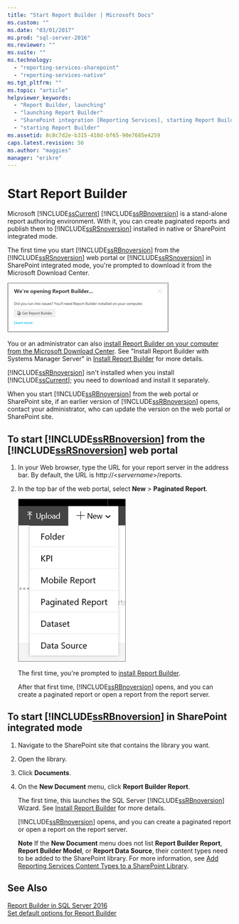 ```yaml
---
title: "Start Report Builder | Microsoft Docs"
ms.custom: ""
ms.date: "03/01/2017"
ms.prod: "sql-server-2016"
ms.reviewer: ""
ms.suite: ""
ms.technology: 
  - "reporting-services-sharepoint"
  - "reporting-services-native"
ms.tgt_pltfrm: ""
ms.topic: "article"
helpviewer_keywords: 
  - "Report Builder, launching"
  - "launching Report Builder"
  - "SharePoint integration [Reporting Services], starting Report Builder"
  - "starting Report Builder"
ms.assetid: 8c8c7d2e-b315-418d-bf65-90e7685e4259
caps.latest.revision: 56
ms.author: "maggies"
manager: "erikre"
---
```

# Start Report Builder
  Microsoft [!INCLUDE[ssCurrent](../../advanced-analytics/r-services/includes/sscurrent-md.md)] [!INCLUDE[ssRBnoversion](../../database-engine/availability-groups/windows/includes/ssrbnoversion-md.md)] is a stand-alone report authoring environment. With it, you can create paginated reports and publish them to [!INCLUDE[ssRSnoversion](../../advanced-analytics/r-services/includes/ssrsnoversion-md.md)] installed in native or SharePoint integrated mode.  
  
 The first time you start [!INCLUDE[ssRBnoversion](../../database-engine/availability-groups/windows/includes/ssrbnoversion-md.md)] from the [!INCLUDE[ssRSnoversion](../../advanced-analytics/r-services/includes/ssrsnoversion-md.md)] web portal or [!INCLUDE[ssRSnoversion](../../advanced-analytics/r-services/includes/ssrsnoversion-md.md)] in SharePoint integrated mode, you're prompted to download it from the Microsoft Download Center. 
 
![report-builder-get-report-builder](../../reporting-services/report-builder/media/report-builder-get-report-builder.png) 
 
 You or an administrator can also [install Report Builder on your computer from the Microsoft Download Center](http://go.microsoft.com/fwlink/?LinkID=219138). See "Install Report Builder with Systems Manager Server" in [Install Report Builder](../../reporting-services/install/windows/install-report-builder.md) for more details.
 
 [!INCLUDE[ssRBnoversion](../../database-engine/availability-groups/windows/includes/ssrbnoversion-md.md)] isn't installed when you install [!INCLUDE[ssCurrent](../../advanced-analytics/r-services/includes/sscurrent-md.md)]; you need to  download and install it separately.  
  
 When you start [!INCLUDE[ssRBnoversion](../../database-engine/availability-groups/windows/includes/ssrbnoversion-md.md)] from the web portal or SharePoint site, if an earlier version of [!INCLUDE[ssRBnoversion](../../database-engine/availability-groups/windows/includes/ssrbnoversion-md.md)] opens, contact your administrator, who can update the version on the web portal or SharePoint site.  
  
## To start [!INCLUDE[ssRBnoversion](../../database-engine/availability-groups/windows/includes/ssrbnoversion-md.md)] from the [!INCLUDE[ssRSnoversion](../../advanced-analytics/r-services/includes/ssrsnoversion-md.md)] web portal  
  
1.  In your Web browser, type the URL for your report server in the address bar. By default, the URL is http://\<*servername*>/reports.  
  
2.  In the top bar of the web portal, select **New** > **Paginated Report**.  
  
     ![PBI_SSMRP_NewMenu](../../reporting-services/mobile-reports/media/pbi-ssmrp-newmenu.png "PBI_SSMRP_NewMenu")  
  
     The first time, you're prompted to [install Report Builder](../../reporting-services/install/windows/install-report-builder.md). 
  
     After that first time, [!INCLUDE[ssRBnoversion](../../database-engine/availability-groups/windows/includes/ssrbnoversion-md.md)] opens, and you can create a paginated report or open a report from the report server.  
  
## To start [!INCLUDE[ssRBnoversion](../../database-engine/availability-groups/windows/includes/ssrbnoversion-md.md)] in SharePoint integrated mode  
  
1.  Navigate to the SharePoint site that contains the library you want.  
  
2.  Open the library.  
  
3.  Click **Documents**.  
  
4.  On the **New Document** menu, click **Report Builder Report**.  
  
     The first time, this launches the SQL Server [!INCLUDE[ssRBnoversion](../../database-engine/availability-groups/windows/includes/ssrbnoversion-md.md)] Wizard. See [Install Report Builder](../../reporting-services/install/windows/install-report-builder.md) for more details.  
  
     [!INCLUDE[ssRBnoversion](../../database-engine/availability-groups/windows/includes/ssrbnoversion-md.md)] opens, and you can create a paginated report or open a report on the report server.  
  
     **Note** If the **New Document** menu does not list **Report Builder Report**, **Report Builder Model**, or **Report Data Source**, their content types need to be added to the SharePoint library. For more information, see [Add Reporting Services Content Types to a SharePoint Library](../../reporting-services/report-server/sharepoint/add-reporting-services-content-types-to-a-sharepoint-library.md).  
  
## See Also  
 [Report Builder in SQL Server 2016](../../reporting-services/report-builder/report-builder-in-sql-server-2016.md)   
 [Set default options for Report Builder](../../reporting-services/report-builder/set-default-options-for-report-builder.md)  
  
  
